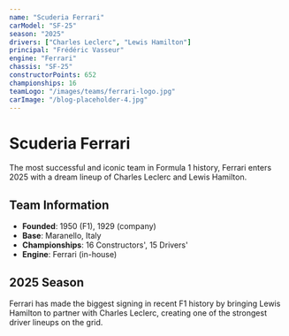 ```yaml
---
name: "Scuderia Ferrari"
carModel: "SF-25"
season: "2025"
drivers: ["Charles Leclerc", "Lewis Hamilton"]
principal: "Frédéric Vasseur"
engine: "Ferrari"
chassis: "SF-25"
constructorPoints: 652
championships: 16
teamLogo: "/images/teams/ferrari-logo.jpg"
carImage: "/blog-placeholder-4.jpg"
---
```


# Scuderia Ferrari

The most successful and iconic team in Formula 1 history, Ferrari enters 2025 with a dream lineup of Charles Leclerc and Lewis Hamilton.

## Team Information

- **Founded**: 1950 (F1), 1929 (company)
- **Base**: Maranello, Italy
- **Championships**: 16 Constructors', 15 Drivers'
- **Engine**: Ferrari (in-house)

## 2025 Season

Ferrari has made the biggest signing in recent F1 history by bringing Lewis Hamilton to partner with Charles Leclerc, creating one of the strongest driver lineups on the grid.
